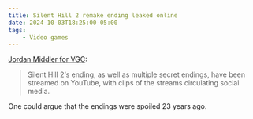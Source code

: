 ```yaml
---
title: Silent Hill 2 remake ending leaked online
date: 2024-10-03T18:25:00-05:00
tags:
    - Video games
---
```

[Jordan Middler for VGC](https://www.videogameschronicle.com/news/silent-hill-2-remakes-ending-has-been-streamed-on-youtube-a-week-before-the-games-release/):

> Silent Hill 2‘s ending, as well as multiple secret endings, have been streamed on YouTube, with clips of the streams circulating social media.

One could argue that the endings were spoiled 23 years ago.